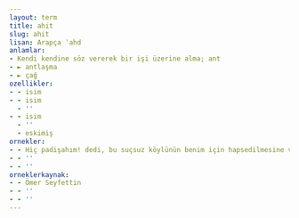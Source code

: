 ```yaml
---
layout: term
title: ahit
slug: ahit
lisan: Arapça ʿahd
anlamlar:
- Kendi kendine söz vererek bir işi üzerine alma; ant
- ► antlaşma
- ► çağ
ozellikler:
- - isim
- - isim
  - ''
- - isim
  - ''
  - eskimiş
ornekler:
- - Hiç padişahım! dedi, bu suçsuz köylünün benim için hapsedilmesine vicdanım razı olmadı da onu azaptan kurtarayım diye ahdimi bozdum.
- - ''
- - ''
orneklerkaynak:
- - Ömer Seyfettin
- - ''
- - ''
---
```

